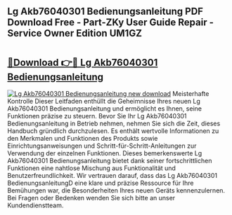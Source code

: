 ## Lg Akb76040301 Bedienungsanleitung PDF Download Free - Part-ZKy User Guide Repair - Service Owner Edition UM1GZ

# <h2><a href="http://df0ge7.blite.top/?on=Lg+Akb76040301+Bedienungsanleitung">🔗Download 👉🔴 Lg Akb76040301 Bedienungsanleitung</a></h2>

[![Lg Akb76040301 Bedienungsanleitung new download](https://i.imgur.com/lujVjoI.png)](http://df0ge7.blite.top/?on=Lg+Akb76040301+Bedienungsanleitung)
Meisterhafte Kontrolle Dieser Leitfaden enthüllt die Geheimnisse Ihres neuen Lg Akb76040301 Bedienungsanleitung und ermöglicht es Ihnen, seine Funktionen präzise zu steuern. Bevor Sie Ihr Lg Akb76040301 Bedienungsanleitung in Betrieb nehmen, nehmen Sie sich die Zeit, dieses Handbuch gründlich durchzulesen. Es enthält wertvolle Informationen zu den Merkmalen und Funktionen des Produkts sowie Einrichtungsanweisungen und Schritt-für-Schritt-Anleitungen zur Verwendung der einzelnen Funktionen. Dieses bemerkenswerte Lg Akb76040301 Bedienungsanleitung bietet dank seiner fortschrittlichen Funktionen eine nahtlose Mischung aus Funktionalität und Benutzerfreundlichkeit. Wir vertrauen darauf, dass das Lg Akb76040301 BedienungsanleitungD eine klare und präzise Ressource für Ihre Bemühungen war, die Besonderheiten Ihres neuen Geräts kennenzulernen. Bei Fragen oder Bedenken wenden Sie sich bitte an unser Kundendienstteam.
